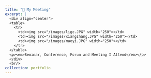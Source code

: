 ```yaml
---
title: "📆 My Meeting"
excerpt: |
  <div align="center">
  <table>
    <tr>
      <td><img src="/images/lige.JPG" width="250"></td>
      <td><img src="/images/xiangzhang.JPG" width="250"></td>
      <td><img src="/images/maoyi.JPG" width="250"></td>
    </tr>
  </table>
  <p><em>Seminar, Conference, Forum and Meeting I Attend</em></p>
  </div>
  <br/>
collection: portfolio
---
```

